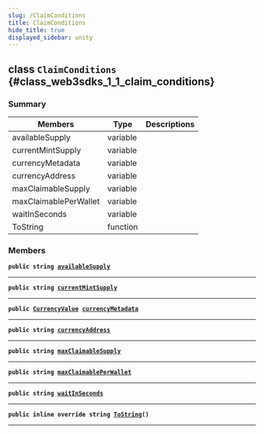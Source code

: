 ```yaml
---
slug: /ClaimConditions
title: ClaimConditions
hide_title: true
displayed_sidebar: unity
---
```


## class `ClaimConditions` {#class_web3sdks_1_1_claim_conditions}

### Summary

| Members               | Type     | Descriptions |
| --------------------- | -------- | ------------ |
| availableSupply       | variable |              |
| currentMintSupply     | variable |              |
| currencyMetadata      | variable |              |
| currencyAddress       | variable |              |
| maxClaimableSupply    | variable |              |
| maxClaimablePerWallet | variable |              |
| waitInSeconds         | variable |              |
| ToString              | function |              |

### Members

**`public string `[`availableSupply`](#class_web3sdks_1_1_claim_conditions_1a05063b44ef4382620ac534bee0e0ed0b)**

---

**`public string `[`currentMintSupply`](#class_web3sdks_1_1_claim_conditions_1a199d21010fe8174122725dd22b73388c)**

---

**`public `[`CurrencyValue`](docs/unity/CurrencyValue.md#struct_web3sdks_1_1_currency_value)` `[`currencyMetadata`](#class_web3sdks_1_1_claim_conditions_1a6a88e5223560666ebacc34fbaf65e670)**

---

**`public string `[`currencyAddress`](#class_web3sdks_1_1_claim_conditions_1a4e1d860cdab46bd8917d1658353dd1b7)**

---

**`public string `[`maxClaimableSupply`](#class_web3sdks_1_1_claim_conditions_1a882d8011a1be4b6cb11ee36954961b5c)**

---

**`public string `[`maxClaimablePerWallet`](#class_web3sdks_1_1_claim_conditions_1a828b814135eec1c17b68ee941d0aff27)**

---

**`public string `[`waitInSeconds`](#class_web3sdks_1_1_claim_conditions_1ae1cf9fb214afce4c675dc664f24e522d)**

---

**`public inline override string `[`ToString`](#class_web3sdks_1_1_claim_conditions_1a5bbe0aae1c26602df340a54cc476db9c)`()`**

---
